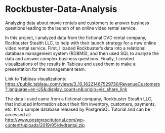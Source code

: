 # Rockbuster-Data-Analysis
Analyzing data about movie rentals and customers to answer business questions leading to the launch of an online video rental service.

In this project, I analyzed data from the fictional DVD rental company, Rockbuster Stealth LLC, to help with their launch strategy for a new online video rental service. First, I loaded Rockbuster’s data into a relational database management system (RDBMS), and then used SQL to analyze the data and answer complex business questions. Finally, I created visualizations of the results in Tableau and used them to make a presentation for the management team.  
  
Link to Tableau visualizations: https://public.tableau.com/views/3_10_16221467529730/RevenueCustomers?:language=en-US&:display_count=n&:origin=viz_share_link  
  
The data I used came from a fictional company, Rockbuster Stealth LLC, that included information about their film inventory, customers, payments, etc. It’s a sample database released by PostgreSQL Tutorial and can be accessed at:   
http://www.postgresqltutorial.com/wp-content/uploads/2019/05/dvdrental.zip  
